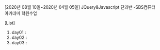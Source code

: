 [2020년 08월 10일~2020년 04월 05일] JQuery&Javascript 단과반 -SBS컴퓨터아카데미 학원수업

[List]
1. day01 : 
2. day02 : 
3. day03 : 
